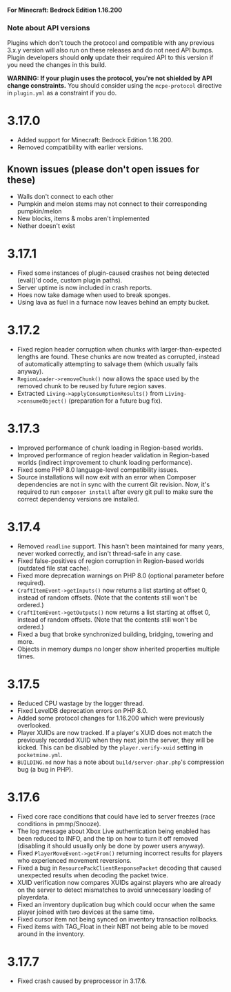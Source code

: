 **For Minecraft: Bedrock Edition 1.16.200**

### Note about API versions
Plugins which don't touch the protocol and compatible with any previous 3.x.y version will also run on these releases and do not need API bumps.
Plugin developers should **only** update their required API to this version if you need the changes in this build.

**WARNING: If your plugin uses the protocol, you're not shielded by API change constraints.** You should consider using the `mcpe-protocol` directive in `plugin.yml` as a constraint if you do.

# 3.17.0
- Added support for Minecraft: Bedrock Edition 1.16.200.
- Removed compatibility with earlier versions.

## Known issues (please don't open issues for these)
- Walls don't connect to each other
- Pumpkin and melon stems may not connect to their corresponding pumpkin/melon
- New blocks, items & mobs aren't implemented
- Nether doesn't exist

# 3.17.1
- Fixed some instances of plugin-caused crashes not being detected (eval()'d code, custom plugin paths).
- Server uptime is now included in crash reports.
- Hoes now take damage when used to break sponges.
- Using lava as fuel in a furnace now leaves behind an empty bucket.

# 3.17.2
- Fixed region header corruption when chunks with larger-than-expected lengths are found. These chunks are now treated as corrupted, instead of automatically attempting to salvage them (which usually fails anyway).
- `RegionLoader->removeChunk()` now allows the space used by the removed chunk to be reused by future region saves.
- Extracted `Living->applyConsumptionResults()` from `Living->consumeObject()` (preparation for a future bug fix).

# 3.17.3
- Improved performance of chunk loading in Region-based worlds.
- Improved performance of region header validation in Region-based worlds (indirect improvement to chunk loading performance).
- Fixed some PHP 8.0 language-level compatibility issues.
- Source installations will now exit with an error when Composer dependencies are not in sync with the current Git revision. Now, it's required to run `composer install` after every git pull to make sure the correct dependency versions are installed.

# 3.17.4
- Removed `readline` support. This hasn't been maintained for many years, never worked correctly, and isn't thread-safe in any case.
- Fixed false-positives of region corruption in Region-based worlds (outdated file stat cache).
- Fixed more deprecation warnings on PHP 8.0 (optional parameter before required).
- `CraftItemEvent->getInputs()` now returns a list starting at offset 0, instead of random offsets. (Note that the contents still won't be ordered.)
- `CraftItemEvent->getOutputs()` now returns a list starting at offset 0, instead of random offsets. (Note that the contents still won't be ordered.)
- Fixed a bug that broke synchronized building, bridging, towering and more.
- Objects in memory dumps no longer show inherited properties multiple times.

# 3.17.5
- Reduced CPU wastage by the logger thread.
- Fixed LevelDB deprecation errors on PHP 8.0.
- Added some protocol changes for 1.16.200 which were previously overlooked.
- Player XUIDs are now tracked. If a player's XUID does not match the previously recorded XUID when they next join the server, they will be kicked. This can be disabled by the `player.verify-xuid` setting in `pocketmine.yml`.
- `BUILDING.md` now has a note about `build/server-phar.php`'s compression bug (a bug in PHP).

# 3.17.6
- Fixed core race conditions that could have led to server freezes (race conditions in pmmp/Snooze).
- The log message about Xbox Live authentication being enabled has been reduced to INFO, and the tip on how to turn it off removed (disabling it should usually only be done by power users anyway).
- Fixed `PlayerMoveEvent->getFrom()` returning incorrect results for players who experienced movement reversions.
- Fixed a bug in `ResourcePackClientResponsePacket` decoding that caused unexpected results when decoding the packet twice.
- XUID verification now compares XUIDs against players who are already on the server to detect mismatches to avoid unnecessary loading of playerdata.
- Fixed an inventory duplication bug which could occur when the same player joined with two devices at the same time.
- Fixed cursor item not being synced on inventory transaction rollbacks.
- Fixed items with TAG_Float in their NBT not being able to be moved around in the inventory.

# 3.17.7
- Fixed crash caused by preprocessor in 3.17.6.
